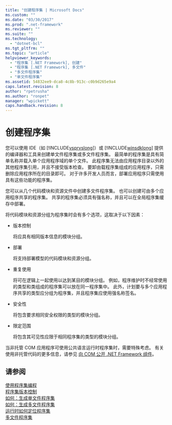 ```yaml
---
title: "创建程序集 | Microsoft Docs"
ms.custom: ""
ms.date: "03/30/2017"
ms.prod: ".net-framework"
ms.reviewer: ""
ms.suite: ""
ms.technology: 
  - "dotnet-bcl"
ms.tgt_pltfrm: ""
ms.topic: "article"
helpviewer_keywords: 
  - "程序集 [.NET Framework], 创建"
  - "程序集 [.NET Framework], 多文件"
  - "多文件程序集"
  - "单文件程序集"
ms.assetid: 54832ee9-dca8-4c8b-913c-c0b9d265e9a4
caps.latest.revision: 8
author: "rpetrusha"
ms.author: "ronpet"
manager: "wpickett"
caps.handback.revision: 8
---
```

# 创建程序集
您可以使用 IDE（如 [!INCLUDE[vsprvslong](../../../includes/vsprvslong-md.md)]）或 [!INCLUDE[winsdklong](../../../includes/winsdklong-md.md)] 提供的编译器和工具来创建单文件程序集或多文件程序集。  最简单的程序集是具有简单名称并载入单个应用程序域的单个文件。  此程序集无法由应用程序目录以外的其他程序集引用，并且不接受版本检查。  要卸由载程序集组成的应用程序，只需删除应用程序所在的目录即可。  对于许多开发人员而言，部署应用程序只需使用具有这些功能的程序集。  
  
 您可以从几个代码模块和资源文件中创建多文件程序集。  也可以创建可由多个应用程序共享的程序集。  共享的程序集必须具有强名称，并且可以在全局程序集缓存中部署。  
  
 将代码模块和资源分组为程序集时会有多个选项，这取决于以下因素：  
  
-   版本控制  
  
     将应具有相同版本信息的模块分组。  
  
-   部署  
  
     将支持部署模型的代码模块和资源分组。  
  
-   重复使用  
  
     将可在逻辑上一起使用以达到某目的模块分组。  例如，程序维护时不经常使用的类型和类组成的程序集可以放在同一程序集中。  此外，计划要与多个应用程序共享的类型应分组为程序集，并且程序集应使用强名称签名。  
  
-   安全性  
  
     将包含要求相同安全权限的类型的模块分组。  
  
-   限定范围  
  
     将包含其可见性应限于相同程序集的类型的模块分组。  
  
 当非托管 COM 应用程序可使用公共语言运行时程序集时，需要特殊考虑。  有关使用非托管代码的更多信息，请参见 [向 COM 公开 .NET Framework 组件](../../../docs/framework/interop/exposing-dotnet-components-to-com.md)。  
  
## 请参阅  
 [使用程序集编程](../../../docs/framework/app-domains/programming-with-assemblies.md)   
 [程序集版本控制](../../../docs/framework/app-domains/assembly-versioning.md)   
 [如何：生成单文件程序集](../../../docs/framework/app-domains/how-to-build-a-single-file-assembly.md)   
 [如何：生成多文件程序集](../../../docs/framework/app-domains/how-to-build-a-multifile-assembly.md)   
 [运行时如何定位程序集](../../../docs/framework/deployment/how-the-runtime-locates-assemblies.md)   
 [多文件程序集](../../../docs/framework/app-domains/multifile-assemblies.md)